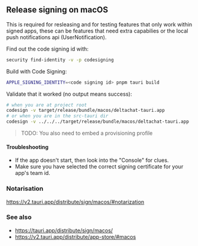## Release signing on macOS

This is required for resleasing and for testing features that only work within signed apps,
these can be features that need extra capabilies or the local push notifications api (UserNotification).

Find out the code signing id with:

```sh
security find-identity -v -p codesigning
```

Build with Code Signing:

```sh
APPLE_SIGNING_IDENTITY=<code signing id> pnpm tauri build
```

Validate that it worked (no output means success):

```sh
# when you are at project root
codesign -v target/release/bundle/macos/deltachat-tauri.app
# or when you are in the src-tauri dir
codesign -v ../../../target/release/bundle/macos/deltachat-tauri.app
```

> TODO: You also need to embed a provisioning profile

#### Troubleshooting

- If the app doesn't start, then look into the "Console" for clues.
- Make sure you have selected the correct signing certificate for your app's team id.

### Notarisation

https://v2.tauri.app/distribute/sign/macos/#notarization

### See also

- https://tauri.app/distribute/sign/macos/
- https://v2.tauri.app/distribute/app-store/#macos
